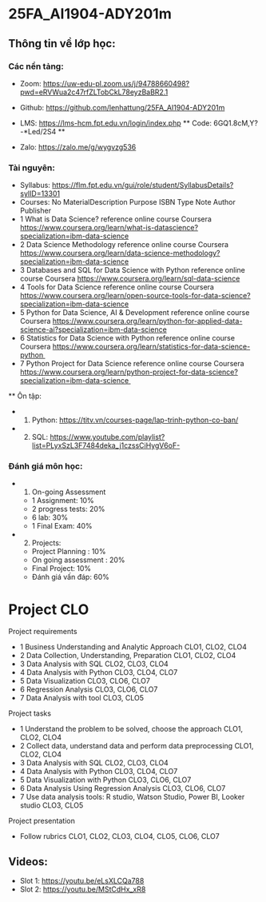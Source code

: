 # 25FA_AI1904-ADY201m

## Thông tin về lớp học:

### Các nền tảng: 

* Zoom: https://uw-edu-pl.zoom.us/j/94788660498?pwd=eRVWua2c47rfZLTobCkL78eyzBaBR2.1
* Github: https://github.com/lenhattung/25FA_AI1904-ADY201m
* LMS: https://lms-hcm.fpt.edu.vn/login/index.php
** Code: 6GQ1.8cM,Y?-*Led/2S4 **

* Zalo: https://zalo.me/g/wygvzg536

### Tài nguyên:

* Syllabus: https://flm.fpt.edu.vn/gui/role/student/SyllabusDetails?sylID=13301
* Courses:
No	MaterialDescription	Purpose	ISBN	Type	Note	Author	Publisher
* 1	What is Data Science?	reference		online course		Coursera	https://www.coursera.org/learn/what-is-datascience?specialization=ibm-data-science
* 2	Data Science Methodology	reference		online course		Coursera	https://www.coursera.org/learn/data-science-methodology?specialization=ibm-data-science
* 3	Databases and SQL for Data Science with Python	reference		online course		Coursera	https://www.coursera.org/learn/sql-data-science
* 4	Tools for Data Science	reference		online course		Coursera	https://www.coursera.org/learn/open-source-tools-for-data-science?specialization=ibm-data-science
* 5	Python for Data Science, AI & Development	reference		online course		Coursera	https://www.coursera.org/learn/python-for-applied-data-science-ai?specialization=ibm-data-science
* 6	Statistics for Data Science with Python	reference		online course		Coursera	https://www.coursera.org/learn/statistics-for-data-science-python 
* 7	Python Project for Data Science	reference		online course		Coursera	https://www.coursera.org/learn/python-project-for-data-science?specialization=ibm-data-science 

** Ôn tập:
* 1. Python: https://titv.vn/courses-page/lap-trinh-python-co-ban/
* 2. SQL: https://www.youtube.com/playlist?list=PLyxSzL3F7484deka_j1czssCiHygV6oF-


### Đánh giá môn học:
* 1) On-going Assessment
	- 1 Assignment: 10%
	- 2 progress tests: 20%
	- 6 lab: 30%
	- 1 Final Exam: 40%
	
* 2) Projects:
	- Project Planning : 10%
	- On going assessment : 20%
	- Final Project: 10%
	- Đánh giá vấn đáp: 60%

#	Project	CLO

Project requirements		
* 1	Business Understanding and Analytic Approach	CLO1, CLO2, CLO4
* 2	Data Collection, Understanding, Preparation	CLO1, CLO2, CLO4
* 3	Data Analysis with SQL	CLO2, CLO3, CLO4
* 4	Data Analysis with Python	CLO3, CLO4, CLO7
* 5	Data Visualization	CLO3, CLO6, CLO7
* 6	Regression Analysis	CLO3, CLO6, CLO7
* 7	Data Analysis with tool	CLO3, CLO5

Project tasks		
* 1	Understand the problem to be solved, choose the approach	CLO1, CLO2, CLO4
* 2	Collect data, understand data and perform data preprocessing	CLO1, CLO2, CLO4
* 3	Data Analysis with SQL	CLO2, CLO3, CLO4
* 4	Data Analysis with Python	CLO3, CLO4, CLO7
* 5	Data Visualization with Python	CLO3, CLO6, CLO7
* 6	Data Analysis Using Regression Analysis	CLO3, CLO6, CLO7
* 7	Use data analysis tools: R studio, Watson Studio, Power BI, Looker studio	CLO3, CLO5

Project presentation		
* Follow rubrics	CLO1, CLO2, CLO3, CLO4, CLO5, CLO6, CLO7

## Videos:

* Slot 1: https://youtu.be/eLsXLCQa788
* Slot 2: https://youtu.be/MStCdHx_xR8
